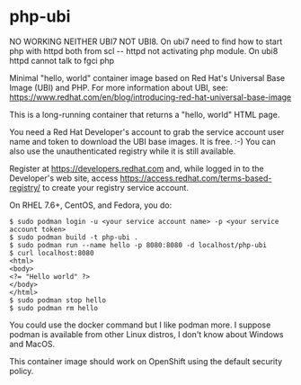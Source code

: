 # php-ubi

NO WORKING NEITHER UBI7 NOT UBI8.
On ubi7 need to find how to start php with httpd both from scl -- httpd not activating php module.
On ubi8 httpd cannot talk to fgci php

Minimal "hello, world" container image based on Red Hat's Universal Base Image (UBI) and PHP.
For more information about UBI, see: https://www.redhat.com/en/blog/introducing-red-hat-universal-base-image

This is a long-running container that returns a "hello, world" HTML page.

You need a Red Hat Developer's account to grab the service account user name and token to download the UBI base images. It is free. :-)
You can also use the unauthenticated registry while it is still available.

Register at https://developers.redhat.com and, while logged in to the Developer's web site, access https://access.redhat.com/terms-based-registry/ to create your registry service account.

On RHEL 7.6+, CentOS, and Fedora, you do:

```
$ sudo podman login -u <your service account name> -p <your service account token>
$ sudo podman build -t php-ubi .
$ sudo podman run --name hello -p 8080:8080 -d localhost/php-ubi
$ curl localhost:8080
<html>
<body>
<?= "Hello world" ?>
</body>
</html>
$ sudo podman stop hello
$ sudo podman rm hello
```

You could use the docker command but I like podman more.
I suppose podman is available from other Linux distros, I don't know about Windows and MacOS.

This container image should work on OpenShift using the default security policy.

